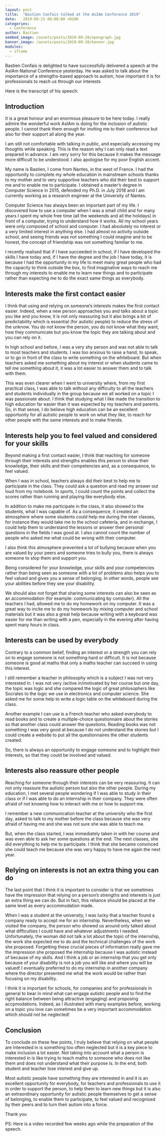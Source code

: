 ```yaml
---
layout: post
title:  "Bastien Confais talked at the AsIAm Conference 2019"
date:   2019-09-21 08:00:00 +0100
categories:
  - Conference
author: Bastien
oembed_image: /assets/posts/2019-09-20/opengraph.jpg
banner_image: /assets/posts/2019-09-20/banner.jpg
modules:
  - iframe
---
```


Bastien Confais is delighted to have successfully delivered a speech at the AsIAm National Conference yesterday.
He was asked to talk about the importance of a strengths-based approach to autism, how important it is for professionals to reach us through our interests

Here is the transcript of his speech:

## Introduction

It is a great honour and an enormous pleasure to be here today. I really admire the wonderful work AsIAm is doing for the inclusion of autistic people. I cannot thank them enough for inviting me to their conference but also for their support all along the year. 

I am still not comfortable with talking in public, and especially accessing my thoughts while speaking. This is the reason why I can only read a text prepared in advance. I am very sorry for this because it makes the message more difficult to be understood. I also apologise for my poor English accent.

My name is Bastien, I come from Nantes, in the west of France. I had the opportunity to complete my whole education in mainstream schools thanks to my mother and to very supportive teachers who did their best to support me and to enable me to participate.
I obtained a master’s degree in Computer Science in 2015, defended my Ph.D. in July 2018 and I am currently working as a research engineer at the University of Nantes.

Computer Science has always been an important part of my life. I discovered how to use a computer when I was a small child and for many years I spent my whole free time (all the weekends and all the holidays) in front of a computer, trying to understand how it works. All my school years were only composed of school and computer. I had absolutely no interest or a very limited interest in anything else. I had almost no activity outside school, and seeing friends was not something I could imagine and to be honest, the concept of friendship was not something familiar to me.

I recently realised that if I have succeeded in school, if I have developed the skills I have today and, if I have the degree and the job I have today, it is because I had the opportunity in my life to meet many great people who had the capacity to think outside the box, to find imaginative ways to reach me through my interests to enable me to learn new things and to participate rather than expecting me to do the exact same things as everybody.


## Interests make the first contact easier

I think that using and relying on someone’s interests makes the first contact easier.
Indeed, when a new person approaches you and talks about a topic you like and you know, it is not only reassuring but it also brings a bit of predictability which is essential (for autistic people) to reduce the stress of the unknow. You do not know the person, you do not know what they want, how they communicate but you know the topic they are talking about and you can rely on it. 

In high school and before, I was a very shy person and was not able to talk to most teachers and students. I was too anxious to raise a hand, to speak, or to go in front of the class to write something on the whiteboard. But when teachers asked me something about my interest or when students came to tell me something about it, it was a lot easier to answer them and to talk with them.

This was even clearer when I went to university where, from my first practical class, I was able to talk without any difficulty to all the teachers and students individually in the group because we all worked on a topic I was passionate about.
I think that studying what I like made the transition to high education far easier than it was expected by my teachers and parents. So, in that sense, I do believe high education can be an excellent opportunity for all autistic people to work on what they like, to reach for other people with the same interests and to make friends.


## Interests help you to feel valued and considered for your skills

Beyond making a first contact easier, I think that reaching for someone through their interests and strengths enables this person to show their knowledge, their skills and their competencies and, as a consequence, to feel valued.

When I was in school, teachers always did their best to help me to participate in the class. They could ask a question and read my answer out loud from my notebook. In sports, I could count the points and collect the scores rather than running and playing like everybody else. 

In addition to make me participate in the class, it also showed to the students, what I was capable of.
As a consequence, it created an atmosphere where some students could help me during the inter classes, for instance they would take me to the school cafeteria, and in exchange, I could help them to understand the lessons or answer their personal questions in the fields I was good at. I also cannot count the number of people who asked me what could be wrong with their computer.

I also think this atmosphere prevented a lot of bullying because when you are valued by your peers and someone tries to bully you, there is always someone to stop them and support you.

Being considered for your knowledge, your skills and your competencies rather than being seen as someone with a lot of problems also helps you to feel valued and gives you a sense of belonging. In other words, people see  your abilities before they see your disability.

We should also not forget that sharing some interests can also be seen as an accommodation (for example: communicating by computer). All the teachers I had, allowed me to do my homework on my computer. It was a great way to incite me to do my homework by mixing computer and school materials but it was also a great help because writing with a keyboard was easier for me than writing with a pen, especially in the evening after having spent many hours in class.

## Interests can be used by everybody

Contrary to a common belief, finding an interest or a strength you can rely on to engage someone is not something hard or difficult. It is not because someone is good at maths that only a maths teacher can succeed in using this interest.

I still remember a teacher in philosophy which is a subject I was not very interested in. I was not very /active in/motivated by her course but one day, the topic was logic and she compared the logic of great philosophers like Socrates to the logic we use in electronics and computer science. She asked me for some help to write a logic table on the whiteboard during the class.

Another example I can use is a French teacher who asked everybody to read books and to create a multiple-choice questionnaire about the stories so that another class could answer the questions. Reading books was not something I was very good at because I do not understand the stories but I could create a website to put all the questionnaires the other students created. 

So, there is always an opportunity to engage someone and to highlight their interests, so that they could be involved and valued.

## Interests also reassure other people

Reaching for someone through their interests can be very reassuring. It can not only reassure the autistic person but also the other people. During my education, I met several people wondering if I was able to study in their class or if I was able to do an internship in their company. They were often afraid of not knowing how to interact with me or how to support me.

I remember a new communication teacher at the university who the first day, asked to talk to my mother before the class because she was very afraid of having me and she was not sure she was able to teach me.

But, when the class started, I was immediately taken in with her course and was even able to ask her some questions at the end. The next classes, she did everything to help me to participate.
I think that she became convinced she could teach me because she was very happy to have me again the next year.

## Relying on interests is not an extra thing you can do

The last point that I think it is important to consider is that we sometimes have the impression that relying on a person’s strengths and interests is just an extra thing we can do. But in fact, this reliance should be placed at the same level as every accommodation made.

When I was a student at the university, I was lucky that a teacher found a company ready to accept me for an internship. Nevertheless, when we visited the company, the person who showed us around only talked about what difficulties I could have and whatever adjustments I needed. Unfortunately, the woman did not talk a lot about the topic of the internship, the work she expected me to do and the technical challenges of the work she proposed. Forgetting these crucial pieces of information really gave me the impression she proposed the internship because I was autistic instead of because of my skills. And I think a job or an internship that you get only because of your disability is not a job you will like and where you will be valued!
I eventually preferred to do my internship in another company where the director presented me what the work would be rather than focusing on my disability.

I think it is important for schools, for companies and for professionals in general to bear in mind what can engage autistic people and to find the right balance between being attractive (engaging) and proposing accpmodations.
Indeed, as I illustrated with many examples before, working on a topic you love can sometimes be a very important accommodation which should not be neglected!

## Conclusion

To conclude on these few points, I truly believe that relying on what people are interested in is something too often neglected but it is a key piece to make inclusion a lot easier.
Not taking into account what a person is interested in is like trying to teach maths to someone who does not like them and does not understand what their purpose is. In the end, both student and teacher lose interest and give up.

Most autistic people have something they are interested in and it is an excellent opportunity for everybody, for teachers and professionals to use it in order to support the person, to help them to learn new things but it is also an extraordinary opportunity for autistic people themselves to get a sense of belonging, to enable them to participate, to feel valued and recognised by their peers and to turn their autism into a force.

Thank you



PS: Here is a video recorded few weeks ago while the preparation of the speech.

<amp-iframe width="800" height="500" sandbox="allow-scripts allow-same-origin" src="https://storage.confais.org/apps/video/?t=syno_web&v=AsIAmConfv2"></amp-iframe>

